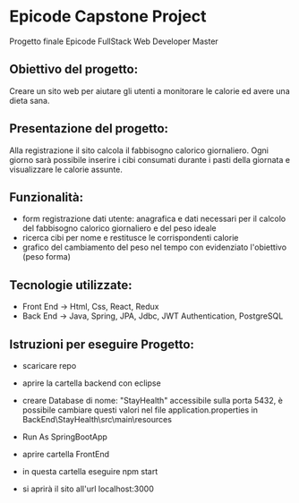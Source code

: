 # Epicode Capstone Project
Progetto finale Epicode FullStack Web Developer Master 

## Obiettivo del progetto: 
Creare un sito web per aiutare gli utenti a monitorare le calorie ed avere una dieta sana.

## Presentazione del progetto:
Alla registrazione il sito calcola il fabbisogno calorico giornaliero. Ogni giorno sarà possibile inserire i cibi consumati durante i pasti della giornata 
e visualizzare le calorie assunte.

## Funzionalità:
- form registrazione dati utente: anagrafica e dati necessari per il calcolo del fabbisogno calorico giornaliero e del peso ideale
- ricerca cibi per nome e restitusce le corrispondenti calorie 
- grafico del cambiamento del peso nel tempo con evidenziato l'obiettivo (peso forma)

## Tecnologie utilizzate:
- Front End -> Html, Css, React, Redux
- Back End  -> Java, Spring, JPA, Jdbc, JWT Authentication, PostgreSQL

## Istruzioni per eseguire Progetto:
- scaricare repo

- aprire la cartella backend con eclipse
- creare Database di nome: "StayHealth" accessibile sulla porta 5432, è possibile cambiare questi valori nel file application.properties in BackEnd\StayHealth\src\main\resources
- Run As SpringBootApp

- aprire cartella FrontEnd
- in questa cartella eseguire npm start 
- si aprirà il sito all'url localhost:3000
